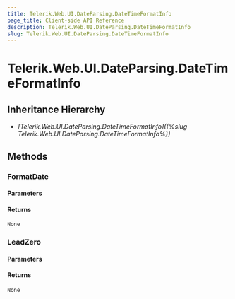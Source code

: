 ```yaml
---
title: Telerik.Web.UI.DateParsing.DateTimeFormatInfo
page_title: Client-side API Reference
description: Telerik.Web.UI.DateParsing.DateTimeFormatInfo
slug: Telerik.Web.UI.DateParsing.DateTimeFormatInfo
---
```


# Telerik.Web.UI.DateParsing.DateTimeFormatInfo  

## Inheritance Hierarchy

* *[Telerik.Web.UI.DateParsing.DateTimeFormatInfo]({%slug Telerik.Web.UI.DateParsing.DateTimeFormatInfo%})*


## Methods

###  FormatDate

#### Parameters

#### Returns

`None` 

### LeadZero

#### Parameters

#### Returns

`None` 



